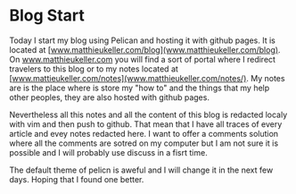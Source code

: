 # Blog Start

Today I start my blog using Pelican and hosting it with github pages.
It is located at [www.matthieukeller.com/blog](www.matthieukeller.com/blog).
On www.matthieukeller.com you will find a sort of portal where I redirect
travelers to this blog or to my notes located at
[www.mattieukeller.com/notes](www.matthieukeller.com/notes/). My notes are is
the place where is store my "how to" and the things that my help other peoples,
they are also hosted with github pages.

Nevertheless all this notes and all the content of this blog is redacted localy
with vim and then push to github. That mean that I have all traces of every
article and evey notes redacted here. I want to offer a comments solution where
all the comments are sotred on my computer but I am not sure it is possible and
I will probably use discuss in a fisrt time.

The default theme of pelicn is aweful and I will change it in the next few days.
Hoping that I found one better.

